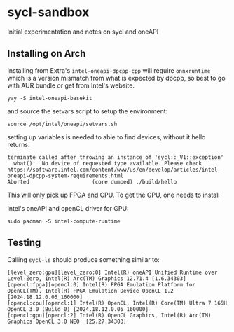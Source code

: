 # sycl-sandbox
Initial experimentation and notes on sycl and oneAPI

## Installing on Arch

Installing from Extra's `intel-oneapi-dpcpp-cpp` will require `onnxruntime` which is a version mismatch from what is expected by dpcpp, so best to go with AUR bundle or get from Intel's website.
```
yay -S intel-oneapi-basekit
```
and source the setvars script to setup the environment:
```
source /opt/intel/oneapi/setvars.sh
```
setting up variables is needed to able to find devices, without it hello returns:
```
terminate called after throwing an instance of 'sycl::_V1::exception'
  what():  No device of requested type available. Please check https://software.intel.com/content/www/us/en/develop/articles/intel-oneapi-dpcpp-system-requirements.html
Aborted                    (core dumped) ./build/hello
```

This will only pick up FPGA and CPU. To get the GPU, one needs to install

Intel's oneAPI and openCL driver for GPU:
```
sudo pacman -S intel-compute-runtime
```

## Testing
Calling `sycl-ls` should produce something similar to:
```
[level_zero:gpu][level_zero:0] Intel(R) oneAPI Unified Runtime over Level-Zero, Intel(R) Arc(TM) Graphics 12.71.4 [1.6.34303]
[opencl:fpga][opencl:0] Intel(R) FPGA Emulation Platform for OpenCL(TM), Intel(R) FPGA Emulation Device OpenCL 1.2  [2024.18.12.0.05_160000]
[opencl:cpu][opencl:1] Intel(R) OpenCL, Intel(R) Core(TM) Ultra 7 165H OpenCL 3.0 (Build 0) [2024.18.12.0.05_160000]
[opencl:gpu][opencl:2] Intel(R) OpenCL Graphics, Intel(R) Arc(TM) Graphics OpenCL 3.0 NEO  [25.27.34303]
```
